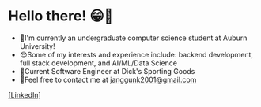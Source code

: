 # Hello there! :grin::wave:
- :school:I'm currently an undergraduate computer science student at Auburn University!
- :sunglasses:Some of my interests and experience include: backend development, full stack development, and AI/ML/Data Science
- 🎾Current Software Engineer at Dick's Sporting Goods
- :key:Feel free to contact me at janggunk2001@gmail.com

[[LinkedIn]](https://www.linkedin.com/in/joshua-kim-b827441b8/)
